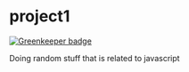 # project1

[![Greenkeeper badge](https://badges.greenkeeper.io/MrDataScientist/Training-Node.js-VueJS.svg)](https://greenkeeper.io/)

Doing random stuff that is related to javascript
